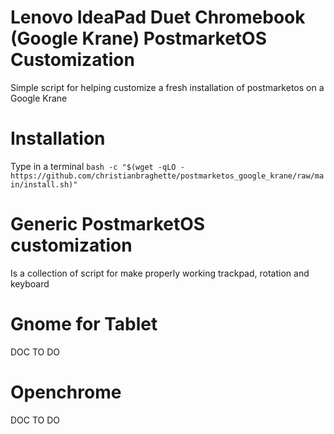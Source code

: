 # Lenovo IdeaPad Duet Chromebook (Google Krane) PostmarketOS Customization

Simple script for helping customize a fresh installation of postmarketos on a Google Krane

# Installation

Type in a terminal `bash -c "$(wget -qLO - https://github.com/christianbraghette/postmarketos_google_krane/raw/main/install.sh)"`

# Generic PostmarketOS customization

Is a collection of script for make properly working trackpad, rotation and keyboard

# Gnome for Tablet
DOC TO DO

# Openchrome
DOC TO DO